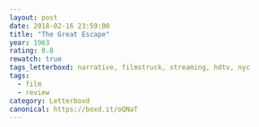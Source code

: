 ```yaml
---
layout: post 
date: 2018-02-16 23:59:00
title: "The Great Escape"
year: 1963
rating: 0.8
rewatch: true
tags_letterboxd: narrative, filmstruck, streaming, hdtv, nyc
tags:
  - film
  - review
category: Letterboxd
canonical: https://boxd.it/oQNaT
---
```

